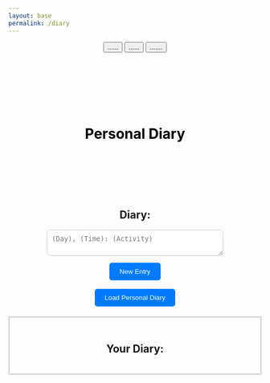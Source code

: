```yaml
---
layout: base
permalink: /diary
---
```

<style>
/* Add some styling for the surrounding box */
  #diary-title-container {
    background-image: url('https://files.catbox.moe/1m85ow.png');
    background-size: cover;
    background-repeat: no-repeat;
    background-position: top;
    color: black; /* Black text */
    padding: 50px 20px;
    text-align: center;
  }
  #diary {
    width: 70%; /* Adjust width as needed */
    margin: 0 auto; /* Center the textarea */
    padding: 10px;
    border: 1px solid #ccc;
    border-radius: 8px;
  }
  /* Center text inside diary-container */
  .diary-container {
    text-align: center;
  }
  /* Style the data container */
  .data-container {
    border: 2px solid #ccc; /* Border style */
    padding: 20px; /* Padding inside the container */
    margin: 20px auto; /* Center the container */
    max-width: 600px; /* Maximum width of the container */
  }
  .diary-buttons {
    padding: 10px 20px; /* Padding around the button text */
    background-color: #007bff; /* Button background color */
    color: white; /* Button text color */
    border: none; /* Remove button border */
    border-radius: 5px; /* Rounded corners */
    cursor: pointer; /* Show pointer cursor on hover */
    transition: background-color 0.3s ease; /* Smooth transition for background color */
  }
  /* Hover effect for the button */
  .diary-buttons:hover {
      background-color: #0056b3; /* Darker background color on hover */
  }
</style>
<html lang="en">
<head>
  <meta charset="UTF-8">
  <meta name="viewport" content="width=device-width, initial-scale=1.0">
</head>
<body class='sandiego-background'>
    <header class="header">
        <button onclick="goHome()" >......</button>
        <button onclick="goWeather()">......</button>
        <button onclick="goActivities()">.......</button>
    </header>
    <div id='diary-title-container'>
        <h1 class='title'>Personal Diary</h1>
    </div>
    <br>
    <br>
    <div class="diary-container">
        <h2 id="subtitle">Diary:</h2>
        <form>
            <textarea id="diary" class="input" placeholder="(Day), (Time): (Activity)"></textarea><br>
        </form>
        <button class="diary-buttons" onclick="diary()">New Entry</button>
        <br>
        <br>
        <button class="diary-buttons" onclick="fetchDiary()">Load Personal Diary</button>
        <p id="error"></p>
    <div class="data-container">
        <h2 id='subtitle'>Your Diary:</h2>
        <div id="data"></div>
    </div>
    </div>
<script>
  //Updating text
function diary() {
    // Get the text content from the textarea
    let text = document.getElementById("diary").value;
    // Create an object with the text data and a unique UID (timestamp)
    let data = {
        "diary": text
    };
    // Configure fetch options
    let options = {
        method: 'PUT',
        headers: {
            'Content-Type': 'application/json;charset=utf-8'
        },
        body: JSON.stringify(data),
        credentials: 'include'
    };
    // Send the text data to the backend
    fetch('http://127.0.0.1:8010/api/users/diary', options)
    // LocaL: http://127.0.0.1:8010/api/users/diary
    // Deployed: https://SanDiegoTravel.stu.nighthawkcodingsociety.com/api/users/diary
        .then(response => {
            if (response.ok) {
                // Handle successful submission
                document.getElementById("error").innerHTML = "Diary updated!";
                // Fetch updated images after submission
                fetchDiary()
            } else {
                // Handle submission error
                return response.json().then(errorData => {
                    if (errorData && errorData.message) {
                        document.getElementById("error").innerHTML = errorData.message;
                    } else {
                        document.getElementById("error").innerHTML = "Error submitting diary";
                    }
                });
            }
        })
        .catch(error => {
            console.error("Error:", error);
            document.getElementById("error").innerHTML = "Error submitting diary";
        });
}
function fetchDiary() {
    let options = {
    method: 'GET',
    headers: {
        'Content-Type': 'application/json;charset=utf-8'
    },
    credentials: 'include'
    };
    fetch("http://127.0.0.1:8010/api/users/diary", options)
    // Local: http://127.0.0.1:8010/api/users/diary
    // Deployed: https://SanDiegoTravel.stu.nighthawkcodingsociety.com/api/users/diary
    .then(response => {
        if (response.ok) {
            return response.json();
        } else {
            throw new Error('Network response was not ok.');
        }
    })
    .then(response => {
        let dataContainer = document.getElementById("data");
        // Clear previous data
        dataContainer.innerHTML = "";
        // Split the data by "///" to get individual diary items
        let diaryItems = response.split("///");
        // Iterate over each item and create a row for display
        diaryItems.forEach(item => {
            let row = document.createElement("div");
            row.textContent = item.trim(); // Trim to remove any extra whitespace
            // Append row to the container
            dataContainer.appendChild(row);
        });
    })
    .catch(error => {
        console.error('Error fetching diary:', error);
        // Handle error
    });
}
</script>
